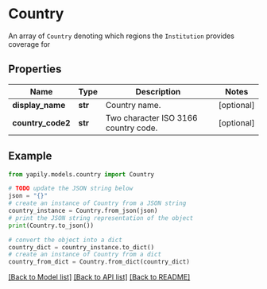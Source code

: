 # Country

An array of `Country` denoting which regions the `Institution` provides coverage for

## Properties

Name | Type | Description | Notes
------------ | ------------- | ------------- | -------------
**display_name** | **str** | Country name. | [optional] 
**country_code2** | **str** | Two character ISO 3166 country code. | [optional] 

## Example

```python
from yapily.models.country import Country

# TODO update the JSON string below
json = "{}"
# create an instance of Country from a JSON string
country_instance = Country.from_json(json)
# print the JSON string representation of the object
print(Country.to_json())

# convert the object into a dict
country_dict = country_instance.to_dict()
# create an instance of Country from a dict
country_from_dict = Country.from_dict(country_dict)
```
[[Back to Model list]](../README.md#documentation-for-models) [[Back to API list]](../README.md#documentation-for-api-endpoints) [[Back to README]](../README.md)


